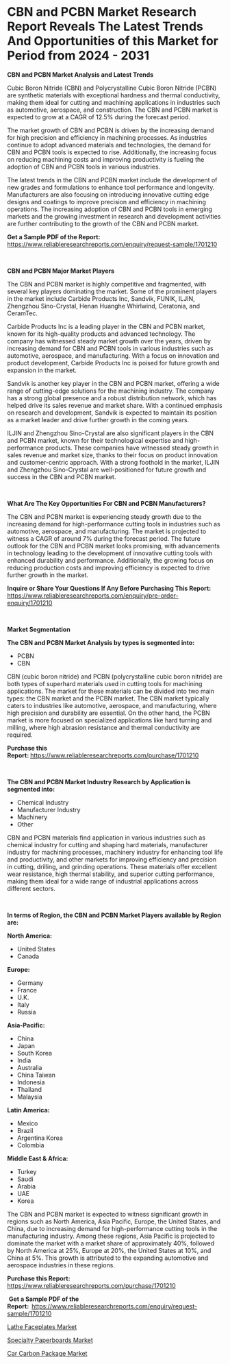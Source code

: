 <p><h1>CBN and PCBN Market Research Report Reveals The Latest Trends And Opportunities of this Market for Period from 2024 - 2031</h1></p><p><strong>CBN and PCBN Market Analysis and Latest Trends</strong></p>
<p><p>Cubic Boron Nitride (CBN) and Polycrystalline Cubic Boron Nitride (PCBN) are synthetic materials with exceptional hardness and thermal conductivity, making them ideal for cutting and machining applications in industries such as automotive, aerospace, and construction. The CBN and PCBN market is expected to grow at a CAGR of 12.5% during the forecast period.</p><p>The market growth of CBN and PCBN is driven by the increasing demand for high precision and efficiency in machining processes. As industries continue to adopt advanced materials and technologies, the demand for CBN and PCBN tools is expected to rise. Additionally, the increasing focus on reducing machining costs and improving productivity is fueling the adoption of CBN and PCBN tools in various industries.</p><p>The latest trends in the CBN and PCBN market include the development of new grades and formulations to enhance tool performance and longevity. Manufacturers are also focusing on introducing innovative cutting edge designs and coatings to improve precision and efficiency in machining operations. The increasing adoption of CBN and PCBN tools in emerging markets and the growing investment in research and development activities are further contributing to the growth of the CBN and PCBN market.</p></p>
<p><strong>Get a Sample PDF of the Report:&nbsp;</strong> <a href="https://www.reliableresearchreports.com/enquiry/request-sample/1701210">https://www.reliableresearchreports.com/enquiry/request-sample/1701210</a></p>
<p>&nbsp;</p>
<p><strong>CBN and PCBN Major Market Players</strong></p>
<p><p>The CBN and PCBN market is highly competitive and fragmented, with several key players dominating the market. Some of the prominent players in the market include Carbide Products Inc, Sandvik, FUNIK, ILJIN, Zhengzhou Sino-Crystal, Henan Huanghe Whirlwind, Ceratonia, and CeramTec.</p><p>Carbide Products Inc is a leading player in the CBN and PCBN market, known for its high-quality products and advanced technology. The company has witnessed steady market growth over the years, driven by increasing demand for CBN and PCBN tools in various industries such as automotive, aerospace, and manufacturing. With a focus on innovation and product development, Carbide Products Inc is poised for future growth and expansion in the market.</p><p>Sandvik is another key player in the CBN and PCBN market, offering a wide range of cutting-edge solutions for the machining industry. The company has a strong global presence and a robust distribution network, which has helped drive its sales revenue and market share. With a continued emphasis on research and development, Sandvik is expected to maintain its position as a market leader and drive further growth in the coming years.</p><p>ILJIN and Zhengzhou Sino-Crystal are also significant players in the CBN and PCBN market, known for their technological expertise and high-performance products. These companies have witnessed steady growth in sales revenue and market size, thanks to their focus on product innovation and customer-centric approach. With a strong foothold in the market, ILJIN and Zhengzhou Sino-Crystal are well-positioned for future growth and success in the CBN and PCBN market.</p></p>
<p>&nbsp;</p>
<p><strong>What Are The Key Opportunities For CBN and PCBN Manufacturers?</strong></p>
<p><p>The CBN and PCBN market is experiencing steady growth due to the increasing demand for high-performance cutting tools in industries such as automotive, aerospace, and manufacturing. The market is projected to witness a CAGR of around 7% during the forecast period. The future outlook for the CBN and PCBN market looks promising, with advancements in technology leading to the development of innovative cutting tools with enhanced durability and performance. Additionally, the growing focus on reducing production costs and improving efficiency is expected to drive further growth in the market.</p></p>
<p><strong>Inquire or Share Your Questions If Any Before Purchasing This Report:</strong> <a href="https://www.reliableresearchreports.com/enquiry/pre-order-enquiry/1701210">https://www.reliableresearchreports.com/enquiry/pre-order-enquiry/1701210</a></p>
<p>&nbsp;</p>
<p><strong>Market Segmentation</strong></p>
<p><strong>The CBN and PCBN Market Analysis by types is segmented into:</strong></p>
<p><ul><li>PCBN</li><li>CBN</li></ul></p>
<p><p>CBN (cubic boron nitride) and PCBN (polycrystalline cubic boron nitride) are both types of superhard materials used in cutting tools for machining applications. The market for these materials can be divided into two main types: the CBN market and the PCBN market. The CBN market typically caters to industries like automotive, aerospace, and manufacturing, where high precision and durability are essential. On the other hand, the PCBN market is more focused on specialized applications like hard turning and milling, where high abrasion resistance and thermal conductivity are required.</p></p>
<p><strong>Purchase this Report:&nbsp;</strong><a href="https://www.reliableresearchreports.com/purchase/1701210">https://www.reliableresearchreports.com/purchase/1701210</a></p>
<p>&nbsp;</p>
<p><strong>The CBN and PCBN Market Industry Research by Application is segmented into:</strong></p>
<p><ul><li>Chemical Industry</li><li>Manufacturer Industry</li><li>Machinery</li><li>Other</li></ul></p>
<p><p>CBN and PCBN materials find application in various industries such as chemical industry for cutting and shaping hard materials, manufacturer industry for machining processes, machinery industry for enhancing tool life and productivity, and other markets for improving efficiency and precision in cutting, drilling, and grinding operations. These materials offer excellent wear resistance, high thermal stability, and superior cutting performance, making them ideal for a wide range of industrial applications across different sectors.</p></p>
<p>&nbsp;</p>
<p><strong>In terms of Region, the CBN and PCBN Market Players available by Region are:</strong></p>
<p>
    <p> <strong> North America: </strong>
        <ul>
            <li>United States</li>
            <li>Canada</li>
        </ul>
        </p> 
    <p> <strong> Europe: </strong>
        <ul>
            <li>Germany</li>
            <li>France</li>
            <li>U.K.</li>
            <li>Italy</li>
            <li>Russia</li>
        </ul>
        </p> 
    <p> <strong> Asia-Pacific: </strong>
        <ul>
            <li>China</li>
            <li>Japan</li>
            <li>South Korea</li>
            <li>India</li>
            <li>Australia</li>
            <li>China Taiwan</li>
            <li>Indonesia</li>
            <li>Thailand</li>
            <li>Malaysia</li>
        </ul>
        </p> 
    <p> <strong> Latin America: </strong>
        <ul>
            <li>Mexico</li>
            <li>Brazil</li>
            <li>Argentina Korea</li>
            <li>Colombia</li>
        </ul>
        </p> 
    <p> <strong> Middle East & Africa: </strong>
        <ul>
            <li>Turkey</li>
            <li>Saudi</li>
            <li>Arabia</li>
            <li>UAE</li>
            <li>Korea</li>
        </ul>
    </p>
    </p>
<p><p>The CBN and PCBN market is expected to witness significant growth in regions such as North America, Asia Pacific, Europe, the United States, and China, due to increasing demand for high-performance cutting tools in the manufacturing industry. Among these regions, Asia Pacific is projected to dominate the market with a market share of approximately 40%, followed by North America at 25%, Europe at 20%, the United States at 10%, and China at 5%. This growth is attributed to the expanding automotive and aerospace industries in these regions.</p></p>
<p><strong>Purchase this Report: </strong><a href="https://www.reliableresearchreports.com/purchase/1701210">https://www.reliableresearchreports.com/purchase/1701210</a></p>
<p>&nbsp;<strong>Get a Sample PDF of the Report:&nbsp;&nbsp;</strong><a href="https://www.reliableresearchreports.com/enquiry/request-sample/1701210">https://www.reliableresearchreports.com/enquiry/request-sample/1701210</a></p>
<p><strong></strong></p>
<p><p><a href="https://github.com/jodemen/Market-Research-Report-List-1/blob/main/lathe-faceplates-market.md">Lathe Faceplates Market</a></p><p><a href="https://github.com/jj19131/Market-Research-Report-List-1/blob/main/specialty-paperboards-market.md">Specialty Paperboards Market</a></p><p><a href="https://github.com/marloy8/Market-Research-Report-List-3/blob/main/car-carbon-package-market.md">Car Carbon Package Market</a></p></p>